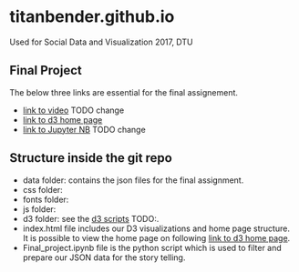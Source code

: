 # titanbender.github.io
Used for Social Data and Visualization 2017, DTU

## Final Project
The below three links are essential for the final assignement. 
* [link to video](https://titanbender.github.io) TODO change 
* [link to d3 home page](https://titanbender.github.io)
* [link to Jupyter NB](http://nbviewer.jupyter.org/url/titanbender.github.io/Final_project.ipynb) TODO change 

## Structure inside the git repo

- data folder: contains the json files for the final assignment.
- css folder:
- fonts folder:
- js folder:
- d3 folder: see the [d3 scripts](http://titanbender.github.io/d3/) TODO:.
- index.html file includes our D3 visualizations and home page structure. It is possible to view the home page on following [link to d3 home page](https://titanbender.github.io).
- Final_project.ipynb file is the python script which is used to filter and prepare our JSON data for the story telling.